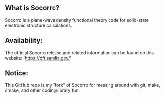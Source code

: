 ## What is Socorro?

Socorro is a plane-wave density functional theory code for solid-state electronic structure calculations.

## Availability:

The official Socorro release and related information can be found on this website: 'https://dft.sandia.gov/'

## Notice:

This GitHub repo is my "fork" of Socorro for messing around with git, make, cmake, and other coding/library fun.
